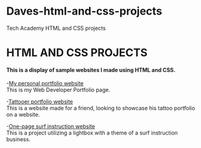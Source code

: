 # Daves-html-and-css-projects
Tech Academy HTML and CSS projects

# HTML AND CSS PROJECTS

#### This is a display of sample websites I made using HTML and CSS.


-[My personal portfolio website](https://www.davidbossdesigns.co/)<br>
This is my Web Developer Portfolio page.

-[Tattooer portfolio website](https://github.com/DaveBoss510/Daves-html-and-css-projects/tree/main/Basic_html_and_css/website%20project)<br>
This is a website made for a friend, looking to showcase his tattoo portfolio on a website.

-[One-page surf instruction website](https://github.com/DaveBoss510/Daves-html-and-css-projects/tree/main/Basic_html_and_css/One-Page%20Website)<br>
This is a project utilizing a lightbox with a theme of a surf instruction business. 
